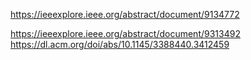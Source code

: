 https://ieeexplore.ieee.org/abstract/document/9134772

https://ieeexplore.ieee.org/abstract/document/9313492
https://dl.acm.org/doi/abs/10.1145/3388440.3412459



